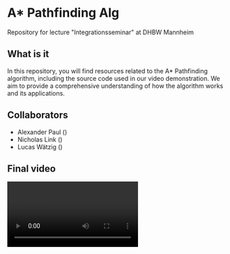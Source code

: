 # A* Pathfinding Alg
Repository for lecture "Integrationsseminar" at DHBW Mannheim

## What is it
In this repository, you will find resources related to the A* Pathfinding algorithm, including the source code used in our video demonstration. We aim to provide a comprehensive understanding of how the algorithm works and its applications.


## Collaborators
- Alexander Paul ()
- Nicholas Link ()
- Lucas Wätzig ()

## Final video
<video src="A*Pathfinding.mp4" controls title="Title"></video>